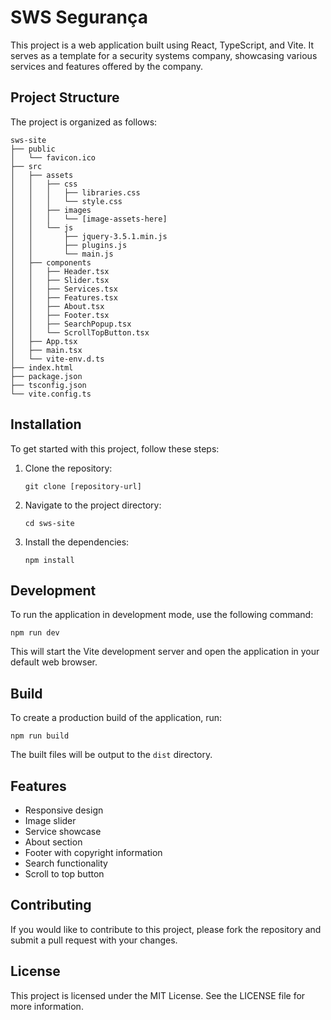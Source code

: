 # SWS Segurança

This project is a web application built using React, TypeScript, and Vite. It serves as a template for a security systems company, showcasing various services and features offered by the company.

## Project Structure

The project is organized as follows:

```
sws-site
├── public
│   └── favicon.ico
├── src
│   ├── assets
│   │   ├── css
│   │   │   ├── libraries.css
│   │   │   └── style.css
│   │   ├── images
│   │   │   └── [image-assets-here]
│   │   └── js
│   │       ├── jquery-3.5.1.min.js
│   │       ├── plugins.js
│   │       └── main.js
│   ├── components
│   │   ├── Header.tsx
│   │   ├── Slider.tsx
│   │   ├── Services.tsx
│   │   ├── Features.tsx
│   │   ├── About.tsx
│   │   ├── Footer.tsx
│   │   ├── SearchPopup.tsx
│   │   └── ScrollTopButton.tsx
│   ├── App.tsx
│   ├── main.tsx
│   └── vite-env.d.ts
├── index.html
├── package.json
├── tsconfig.json
└── vite.config.ts
```

## Installation

To get started with this project, follow these steps:

1. Clone the repository:
   ```
   git clone [repository-url]
   ```

2. Navigate to the project directory:
   ```
   cd sws-site
   ```

3. Install the dependencies:
   ```
   npm install
   ```

## Development

To run the application in development mode, use the following command:

```
npm run dev
```

This will start the Vite development server and open the application in your default web browser.

## Build

To create a production build of the application, run:

```
npm run build
```

The built files will be output to the `dist` directory.

## Features

- Responsive design
- Image slider
- Service showcase
- About section
- Footer with copyright information
- Search functionality
- Scroll to top button

## Contributing

If you would like to contribute to this project, please fork the repository and submit a pull request with your changes.

## License

This project is licensed under the MIT License. See the LICENSE file for more information.